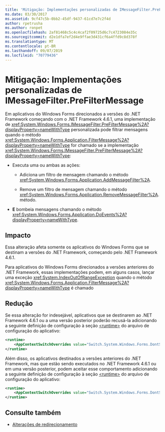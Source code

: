 ```yaml
---
title: 'Mitigação: Implementações personalizadas de IMessageFilter.PreFilterMessage'
ms.date: 03/30/2017
ms.assetid: 9cf47c5b-0bb2-45df-9437-61cd7e7c2f4d
author: rpetrusha
ms.author: ronpet
ms.openlocfilehash: 2af81468c5c4c4caf2f09725d6c7c4723084e35c
ms.sourcegitcommit: d2e1dfa7ef2d4e9ffae3d431cf6a4ffd9c8d378f
ms.translationtype: MT
ms.contentlocale: pt-BR
ms.lasthandoff: 09/07/2019
ms.locfileid: "70779436"
---
```

# <a name="mitigation-custom-imessagefilterprefiltermessage-implementations"></a>Mitigação: Implementações personalizadas de IMessageFilter.PreFilterMessage

Em aplicativos do Windows Forms direcionados a versões do .NET Framework começando com o .NET Framework 4.6.1, uma implementação de <xref:System.Windows.Forms.IMessageFilter.PreFilterMessage%2A?displayProperty=nameWithType> personalizada pode filtrar mensagens quando o método <xref:System.Windows.Forms.Application.FilterMessage%2A?displayProperty=nameWithType> for chamado se a implementação <xref:System.Windows.Forms.IMessageFilter.PreFilterMessage%2A?displayProperty=nameWithType>:

- Executa uma ou ambas as ações:

  - Adiciona um filtro de mensagem chamando o método <xref:System.Windows.Forms.Application.AddMessageFilter%2A>.

  - Remove um filtro de mensagem chamando o método <xref:System.Windows.Forms.Application.RemoveMessageFilter%2A>. método.

- **E** bombeia mensagens chamando o método <xref:System.Windows.Forms.Application.DoEvents%2A?displayProperty=nameWithType>.

## <a name="impact"></a>Impacto

Essa alteração afeta somente os aplicativos do Windows Forms que se destinam a versões do .NET Framework, começando pelo .NET Framework 4.6.1.

Para aplicativos do Windows Forms direcionados a versões anteriores do .NET Framework, essas implementações podem, em alguns casos, lançar uma exceção <xref:System.IndexOutOfRangeException> quando o método <xref:System.Windows.Forms.Application.FilterMessage%2A?displayProperty=nameWithType> é chamado

## <a name="mitigation"></a>Redução

Se essa alteração for indesejável, aplicativos que se destinarem ao .NET Framework 4.6.1 ou a uma versão posterior poderão recusá-la adicionando a seguinte definição de configuração à seção [\<runtime>](../configure-apps/file-schema/runtime/runtime-element.md) do arquivo de configuração do aplicativo:

```xml
<runtime>
    <AppContextSwitchOverrides value="Switch.System.Windows.Forms.DontSupportReentrantFilterMessage=true" />
</runtime>
```

Além disso, os aplicativos destinados a versões anteriores do .NET Framework, mas que estão sendo executados no .NET Framework 4.6.1 ou em uma versão posterior, podem aceitar esse comportamento adicionando a seguinte definição de configuração à seção [\<runtime>](../configure-apps/file-schema/runtime/runtime-element.md) do arquivo de configuração do aplicativo:

```xml
<runtime>
    <AppContextSwitchOverrides value="Switch.System.Windows.Forms.DontSupportReentrantFilterMessage=false" />
</runtime>
```

## <a name="see-also"></a>Consulte também

- [Alterações de redirecionamento](retargeting-changes-in-the-net-framework-4-6-1.md)

